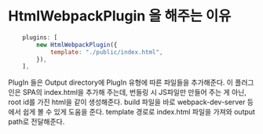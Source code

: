 # HtmlWebpackPlugin 을 해주는 이유
```js
    plugins: [
        new HtmlWebpackPlugin({
            template: "./public/index.html",
        }),
    ],
```


PlugIn 들은 Output directory에 PlugIn 유형에 따른 파일들을 추가해준다.
이 플러그인은 SPA의 index.html을 추가해 주는데, 번들링 시 JS파일만 만들어 주는 게 아닌, root id를 가진 html을 같이 생성해준다.
build 파일을 바로 webpack-dev-server 등에서 쉽게 볼 수 있게 도움을 준다.
template 경로로 index.html 파일을 가져와 output path로 전달해준다.
